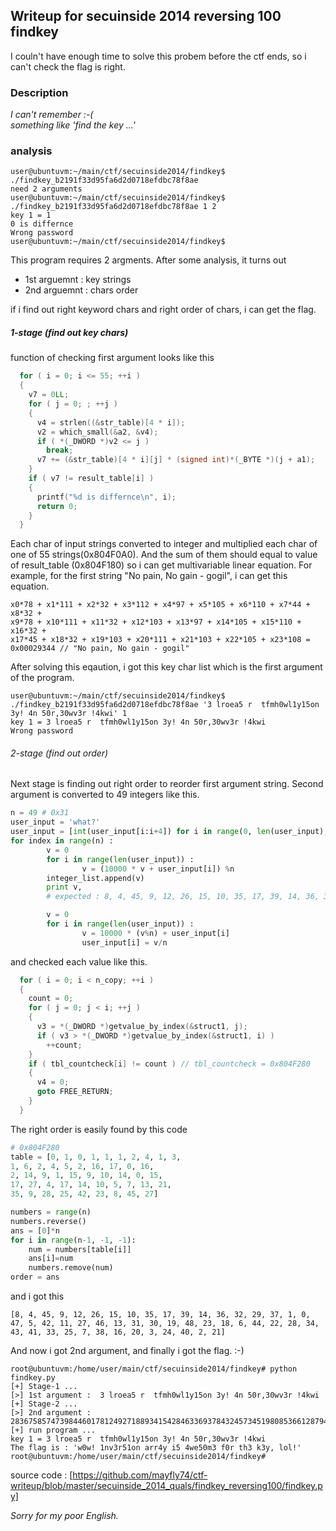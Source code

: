 Writeup for secuinside 2014 reversing 100 findkey
-------------------------------------------------
I couln't have enough time to solve this probem before the ctf ends, 
so i can't check the flag is right. 

### Description 
*I can't remember :-(* <br>
*something like 'find the key ...'*

### analysis 
```
user@ubuntuvm:~/main/ctf/secuinside2014/findkey$ ./findkey_b2191f33d95fa6d2d0718efdbc78f8ae 
need 2 arguments
user@ubuntuvm:~/main/ctf/secuinside2014/findkey$ ./findkey_b2191f33d95fa6d2d0718efdbc78f8ae 1 2
key 1 = 1
0 is differnce
Wrong password
user@ubuntuvm:~/main/ctf/secuinside2014/findkey$ 
```

This program requires 2 argments. After some analysis, it turns out
- 1st arguemnt : key strings 
- 2nd arguemnt : chars order 

if i find out right keyword chars and right order of chars, 
i can get the flag. 

##### 1-stage (find out key chars)
function of checking first argument looks like this 

```c
  for ( i = 0; i <= 55; ++i )
  {
    v7 = 0LL;
    for ( j = 0; ; ++j )
    {
      v4 = strlen((&str_table)[4 * i]);
      v2 = which_small(&a2, &v4);
      if ( *(_DWORD *)v2 <= j )
        break;
      v7 += (&str_table)[4 * i][j] * (signed int)*(_BYTE *)(j + a1);
    }
    if ( v7 != result_table[i] )
    {
      printf("%d is differnce\n", i);
      return 0;
    }
  }
```

Each char of input strings converted to integer and multiplied each char of one of 55 strings(0x804F0A0). 
And the sum of them should equal to value of result_table (0x804F180)
so i can get multivariable linear equation. 
For example, for the first string "No pain, No gain - gogil", i can get this equation. 

```
x0*78 + x1*111 + x2*32 + x3*112 + x4*97 + x5*105 + x6*110 + x7*44 + x8*32 + 
x9*78 + x10*111 + x11*32 + x12*103 + x13*97 + x14*105 + x15*110 + x16*32 + 
x17*45 + x18*32 + x19*103 + x20*111 + x21*103 + x22*105 + x23*108 = 0x00029344 // "No pain, No gain - gogil"
```
After solving this eqaution, i got this key char list which is the first argument of the program.

```
user@ubuntuvm:~/main/ctf/secuinside2014/findkey$ ./findkey_b2191f33d95fa6d2d0718efdbc78f8ae '3 lroea5 r  tfmh0wl1y15on 3y! 4n 50r,30wv3r !4kwi' 1
key 1 = 3 lroea5 r  tfmh0wl1y15on 3y! 4n 50r,30wv3r !4kwi
Wrong password
```

###### 2-stage (find out order)
Next stage is finding out right order to reorder first argument string. 
Second argument is converted to 49 integers like this.  

```python 
n = 49 # 0x31
user_input = 'what?'
user_input = [int(user_input[i:i+4]) for i in range(0, len(user_input), 4)]
for index in range(n) :
        v = 0
        for i in range(len(user_input)) :
                v = (10000 * v + user_input[i]) %n
        integer_list.append(v) 
        print v, 
        # expected : 8, 4, 45, 9, 12, 26, 15, 10, 35, 17, 39, 14, 36, 32, 29, 37, 1, 0, 47, 5, 42, 11, 27, 46, 13, 31, 30, 19, 48, 23, 18, 6, 44, 22, 28, 34, 43, 41, 33, 25, 7, 38, 16, 20, 3, 24, 40, 2, 21

        v = 0
        for i in range(len(user_input)) :
                v = 10000 * (v%n) + user_input[i]
                user_input[i] = v/n
```

and checked each value like this.

```c
  for ( i = 0; i < n_copy; ++i )                
  {
    count = 0;
    for ( j = 0; j < i; ++j )
    {
      v3 = *(_DWORD *)getvalue_by_index(&struct1, j);
      if ( v3 > *(_DWORD *)getvalue_by_index(&struct1, i) )
        ++count;
    }
    if ( tbl_countcheck[i] != count ) // tbl_countcheck = 0x804F280
    {
      v4 = 0;
      goto FREE_RETURN;
    }
  }
```  

The right order is easily found by this code 
```python
# 0x804F280
table = [0, 1, 0, 1, 1, 1, 2, 4, 1, 3, 
1, 6, 2, 4, 5, 2, 16, 17, 0, 16, 
2, 14, 9, 1, 15, 9, 10, 14, 0, 15, 
17, 27, 4, 17, 14, 10, 5, 7, 13, 21, 
35, 9, 28, 25, 42, 23, 8, 45, 27]

numbers = range(n)
numbers.reverse()
ans = [0]*n
for i in range(n-1, -1, -1): 
	num = numbers[table[i]]
	ans[i]=num
	numbers.remove(num)
order = ans
```
and i got this 

```
[8, 4, 45, 9, 12, 26, 15, 10, 35, 17, 39, 14, 36, 32, 29, 37, 1, 0, 47, 5, 42, 11, 27, 46, 13, 31, 30, 19, 48, 23, 18, 6, 44, 22, 28, 34, 43, 41, 33, 25, 7, 38, 16, 20, 3, 24, 40, 2, 21]
```

And now i got 2nd argument, 
and finally i got the flag. :-) 

```
root@ubuntuvm:/home/user/main/ctf/secuinside2014/findkey# python findkey.py
[+] Stage-1 ... 
[>] 1st argument :  3 lroea5 r  tfmh0wl1y15on 3y! 4n 50r,30wv3r !4kwi
[+] Stage-2 ... 
[>] 2nd argument :  28367585747398446017812492718893415428463369378432457345198085366128794480569061784
[+] run program ... 
key 1 = 3 lroea5 r  tfmh0wl1y15on 3y! 4n 50r,30wv3r !4kwi
The flag is : 'w0w! 1nv3r51on arr4y i5 4we50m3 f0r th3 k3y, lol!'
root@ubuntuvm:/home/user/main/ctf/secuinside2014/findkey# 
```

source code : [https://github.com/mayfly74/ctf-writeup/blob/master/secuinside_2014_quals/findkey_reversing100/findkey.py]

*Sorry for my poor English.* 

